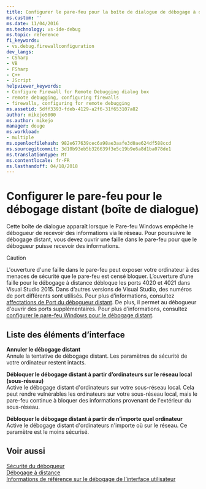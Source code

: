 ```yaml
---
title: Configurer le pare-feu pour la boîte de dialogue de débogage à distance | Documents Microsoft
ms.custom: ''
ms.date: 11/04/2016
ms.technology: vs-ide-debug
ms.topic: reference
f1_keywords:
- vs.debug.firewallconfiguration
dev_langs:
- CSharp
- VB
- FSharp
- C++
- JScript
helpviewer_keywords:
- Configure Firewall for Remote Debugging dialog box
- remote debugging, configuring firewalls
- firewalls, configuring for remote debugging
ms.assetid: 5dff3393-fdeb-4129-a2f6-31f653107a82
author: mikejo5000
ms.author: mikejo
manager: douge
ms.workload:
- multiple
ms.openlocfilehash: 982e677639cec6a98ae3aafe3d0ae624df588ccd
ms.sourcegitcommit: 3d10b93eb5b326639f3e5c19b9e6a8d1ba078de1
ms.translationtype: MT
ms.contentlocale: fr-FR
ms.lasthandoff: 04/18/2018
---
```

# <a name="configure-firewall-for-remote-debugging-dialog-box"></a>Configurer le pare-feu pour le débogage distant (boîte de dialogue)
Cette boîte de dialogue apparaît lorsque le Pare-feu Windows empêche le débogueur de recevoir des informations via le réseau. Pour poursuivre le débogage distant, vous devez ouvrir une faille dans le pare-feu pour que le débogueur puisse recevoir des informations.  
  
> [!CAUTION]
>  L'ouverture d'une faille dans le pare-feu peut exposer votre ordinateur à des menaces de sécurité que le pare-feu est censé bloquer. L’ouverture d’une faille pour le débogage à distance débloque les ports 4020 et 4021 dans Visual Studio 2015. Dans d’autres versions de Visual Studio, des numéros de port différents sont utilisés. Pour plus d’informations, consultez [affectations de Port du débogueur distant](../debugger/remote-debugger-port-assignments.md). De plus, il permet au débogueur d'ouvrir des ports supplémentaires. Pour plus d’informations, consultez [configurer le pare-feu Windows pour le débogage distant](../debugger/configure-the-windows-firewall-for-remote-debugging.md).  
  
## <a name="uielement-list"></a>Liste des éléments d’interface  
 **Annuler le débogage distant**  
 Annule la tentative de débogage distant. Les paramètres de sécurité de votre ordinateur restent intacts.  
  
 **Débloquer le débogage distant à partir d’ordinateurs sur le réseau local (sous-réseau)**  
 Active le débogage distant d'ordinateurs sur votre sous-réseau local. Cela peut rendre vulnérables les ordinateurs sur votre sous-réseau local, mais le pare-feu continue à bloquer des informations provenant de l'extérieur du sous-réseau.  
  
 **Débloquer le débogage distant à partir de n’importe quel ordinateur**  
 Active le débogage distant d'ordinateurs n'importe où sur le réseau. Ce paramètre est le moins sécurisé.  
  
## <a name="see-also"></a>Voir aussi  
 [Sécurité du débogueur](../debugger/debugger-security.md)   
 [Débogage à distance](../debugger/remote-debugging.md)  
 [Informations de référence sur le débogage de l’interface utilisateur](../debugger/debugging-user-interface-reference.md)
